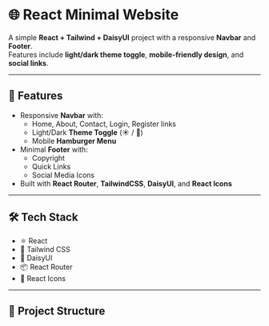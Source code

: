 # 🌐 React Minimal Website

A simple **React + Tailwind + DaisyUI** project with a responsive **Navbar** and **Footer**.  
Features include **light/dark theme toggle**, **mobile-friendly design**, and **social links**.

---

## 🚀 Features
- Responsive **Navbar** with:
  - Home, About, Contact, Login, Register links
  - Light/Dark **Theme Toggle** (☀️ / 🌙)
  - Mobile **Hamburger Menu**
- Minimal **Footer** with:
  - Copyright
  - Quick Links
  - Social Media Icons
- Built with **React Router**, **TailwindCSS**, **DaisyUI**, and **React Icons**

---

## 🛠️ Tech Stack
- ⚛️ React  
- 🎨 Tailwind CSS  
- 🌸 DaisyUI  
- 📦 React Router  
- 🎯 React Icons  

---

## 📂 Project Structure
